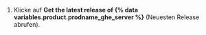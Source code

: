 1. Klicke auf **Get the latest release of {% data variables.product.prodname_ghe_server %}** (Neuesten Release abrufen).
